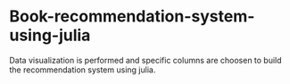 # Book-recommendation-system-using-julia

Data visualization is performed and specific columns are choosen to build the recommendation system using julia.
